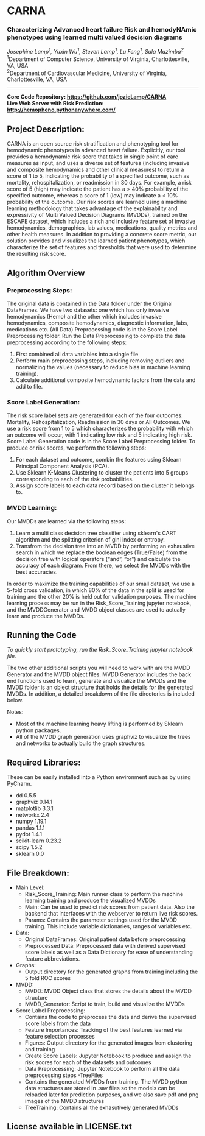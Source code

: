# CARNA
### Characterizing Advanced heart failure Risk and hemodyNAmic phenotypes using learned multi valued decision diagrams  

*Josephine Lamp<sup>1</sup>, Yuxin Wu<sup>1</sup>, Steven Lamp<sup>1</sup>, Lu Feng<sup>1</sup>, Sula Mazimba<sup>2</sup>*  
<sup>1</sup>Department of Computer Science, University of Virginia, Charlottesville, VA, USA  
<sup>2</sup>Department of Cardiovascular Medicine, University of Virginia, Charlottesville, VA, USA  

-------
**Core Code Repository: https://github.com/jozieLamp/CARNA  
Live Web Server with Risk Prediction: http://hemopheno.pythonanywhere.com/**

## Project Description:  
CARNA is an open source risk stratification and phenotyping tool for hemodynamic phenotypes in advanced heart failure.
Explicitly, our tool provides a hemodynamic risk score that takes in single point of care measures as input, 
and uses a diverse set of features (including invasive and composite hemodynamics and other clinical measures) 
to return a score of 1 to 5, indicating the probability of a specified outcome, such as mortality, rehospitalization, 
or readmission in 30 days. For example, a risk score of 5 (high) may indicate the patient has a
\> 40% probability of the specified outcome, whereas a score of 1 (low) may indicate a \< 10%
probability of the outcome. Our risk scores are learned using a machine learning methodology that takes advantage of the
 explainability and expressivity of Multi Valued Decision Diagrams (MVDDs), trained on the ESCAPE dataset, 
 which includes a rich and inclusive feature set of invasive hemodynamics, demographics, lab values, medications, 
 quality metrics and other health measures. In addition to providing a concrete score metric, our solution provides and 
 visualizes the learned patient phenotypes, which characterize the set of features and thresholds that were used to determine
  the resulting risk score.
  
## Algorithm Overview
### Preprocessing Steps:
The original data is contained in the Data folder under the Original DataFrames.
We have two datasets: one which has only invasive hemodynamics (Hemo) and the other which includes invasive hemodynamics, 
composite hemodynamics, diagnostic information, labs, medications etc. (All Data)
Preprocessing code is in the Score Label Preprocessing folder. Run the Data Preprocessing to complete the data preprocessing according to the following steps:
1. First combined all data variables into a single file
2. Perform main preprocessing steps, including removing outliers and normalizing the values (necessary
to reduce bias in machine learning training). 
3. Calculate additional composite hemodynamic factors from the data and add to file.

### Score Label Generation:
The risk score label sets are generated for each
of the four outcomes: Mortality, Rehospitalization,
Readmission in 30 days or All Outcomes. We use a risk score from 1 to 5 which characterizes
the probability with which an outcome will occur,
with 1 indicating low risk and 5 indicating high risk.
Score Label Generation code is in the Score Label Preprocessing folder.
To produce or risk scores, we perform the following steps:
1. For each dataset and outcome, combin the features using Sklearn Principal Component Analysis (PCA).
2. Use Sklearn K-Means Clustering to cluster the patients into 5 groups corresponding to each of the risk probabilities.
3. Assign score labels to each data record based on the cluster it belongs to.

### MVDD Learning:
Our MVDDs are learned via the following steps:
1. Learn a multi class decision tree classifier using sklearn's CART algorithm and the splitting criterion of gini index or entropy.
2. Transfrom the decision tree into an MVDD by performing an exhaustive search in which we replace the boolean edges (True/False) from the decision tree with logical operators (“and”, “or”) and calculate the accuracy of each diagram. From there, we select the MVDDs with the best accuracies.   

In order to maximize the training capabilities of our small dataset, we use a 5-fold cross validation, in which 80% of the data in the split is used for training and the other 20% is held out for validation purposes.
The machine learning process may be run in the Risk_Score_Training jupyter notebook, and
the MVDDGenerator and MVDD object classes are used to actually learn and produce the MVDDs.

## Running the Code
*To quickly start prototyping, run the Risk_Score_Training jupyter notebook file.*

The two other additional scripts you will need to work with are the MVDD Generator and the MVDD object files. 
MVDD Generator includes the back end functions used to learn, generate and visualize the MVDDs and the MVDD folder is an object structure that holds the details for the generated MVDDs.
In addition, a detailed breakdown of the file directories is included below.

Notes:
- Most of the machine learning heavy lifting is performed by Sklearn python packages.
- All of the MVDD graph generation uses graphviz to visualize the trees and networkx to actually build the graph structures.

## Required Libraries:
These can be easily installed into a Python environment such as by using PyCharm.

- dd	0.5.5
- graphviz	0.14.1
- matplotlib	3.3.1
- networkx	2.4
- numpy	1.19.1
- pandas	1.1.1
- pydot	1.4.1
- scikit-learn	0.23.2
- scipy	1.5.2
- sklearn	0.0	

## File Breakdown:
- Main Level:
    - Risk_Score_Training: Main runner class to perform the machine learning training and produce the visualized MVDDs
    - Main: Can be used to predict risk scores from patient data. Also the backend that interfaces with the webserver to return live risk scores.
    - Params: Contains the parameter settings used for the MVDD training. This include variable dictionaries, ranges of variables etc.
- Data: 
    - Original DataFrames: Original patient data before preprocessing
    - Preprocessed Data: Preprocessed data with derived supervised score labels as well as a Data Dictionary for ease of understanding feature abbreviations.
- Graphs:
    - Output directory for the generated graphs from training including the 5 fold ROC scores
- MVDD:
    - MVDD: MVDD Object class that stores the details about the MVDD structure
    - MVDD_Generator: Script to train, build and visualize the MVDDs
- Score Label Preprocessing: 
    - Contains the code to preprocess the data and derive the supervised score labels from the data
    - Feature Importances: Tracking of the best features learned via feature selection processes
    - Figures: Output directory for the generated images from clustering and training
    - Create Score Labels: Jupyter Notebook to produce and assign the risk scores for each of the datasets and outcomes
    - Data Preprocessing: Jupyter Notebook to perform all the data preprocessing steps
-TreeFiles
    - Contains the generated MVDDs from training. The MVDD python data structures are stored in .sav files so the models can be reloaded later for prediction purposes,
     and we also save pdf and png images of the MVDD structures
    - TreeTraining: Contains all the exhasutively generated MVDDs


## License available in LICENSE.txt






